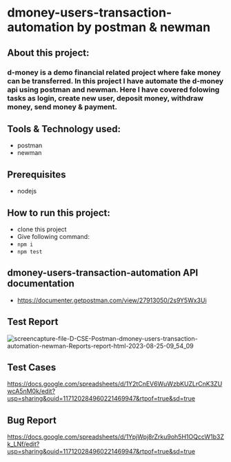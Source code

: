 # dmoney-users-transaction-automation by postman & newman

## About this project:
### d-money is a demo financial related project where fake money can be transferred. In this project I have automate the d-money api using postman and newman. Here I have covered folowing tasks as login, create new user, deposit money, withdraw money, send money & payment.

## Tools & Technology used:
- postman
- newman

## Prerequisites
- nodejs
  
## How to run this project:
- clone this project
- Give following command:
- ``` npm i ```
- ``` npm test ```

## dmoney-users-transaction-automation API documentation
- https://documenter.getpostman.com/view/27913050/2s9Y5Wx3Ui

## Test Report
![screencapture-file-D-CSE-Postman-dmoney-users-transaction-automation-newman-Reports-report-html-2023-08-25-09_54_09](https://github.com/Shaishab10/dmoney-users-transaction-automation-newman/assets/54171379/dd6d4e5b-afd9-4626-a676-133c03e95ea0)

## Test Cases
https://docs.google.com/spreadsheets/d/1Y2tCnEV6WuWzbKUZLrCnK3ZUwcA5nM0k/edit?usp=sharing&ouid=117120284960221469947&rtpof=true&sd=true

## Bug Report
https://docs.google.com/spreadsheets/d/1YpjWpj8rZrku9oh5H1OQccW1b3Zk_LNf/edit?usp=sharing&ouid=117120284960221469947&rtpof=true&sd=true
